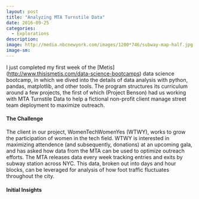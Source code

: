 ```yaml
---
layout: post
title: "Analyzing MTA Turnstile Data"
date: 2016-09-25
categories: 
  - Explorations
description: 
image: http://media.nbcnewyork.com/images/1200*746/subway-map-half.jpg
image-sm:
---
```

I just completed my first week of the [Metis] (http://www.thisismetis.com/data-science-bootcamps) data science bootcamp, in which we dived into the details of data analysis with python, pandas, matplotlib, and other tools.  The program structures its curriculum around a few projects, the first of which (Project Benson) had us working with MTA Turnstile Data to help a fictional non-profit client manage street team deployment to maximize outreach.

#### The Challenge

The client in our project, WomenTechWomenYes (WTWY), works to grow the participation of women in the tech field. WTWY is interested in maximizing attendence (and subsequently, donations) at an upcoming gala, and has asked how data from the MTA can be used to optimize outreach efforts. The MTA releases data every week tracking entries and exits by subway station across NYC.  This data, broken out into days and hour blocks, can be leveraged for analysis of how foot traffic fluctuates throughout the city.  

#### Initial Insights

